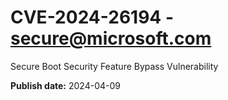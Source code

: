 # CVE-2024-26194 - secure@microsoft.com

Secure Boot Security Feature Bypass Vulnerability

**Publish date:** 2024-04-09
